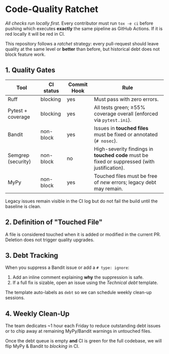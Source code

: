 # Code-Quality Ratchet

_All checks run locally first._  Every contributor must run `tox -e ci` before
pushing which executes **exactly** the same pipeline as GitHub Actions.
If it is red locally it will be red in CI.

This repository follows a *ratchet* strategy: every pull-request should leave
quality at the same level or **better** than before, but historical debt does
not block feature work.

## 1. Quality Gates

| Tool              | CI status | Commit Hook | Rule                                                                      |
|-------------------|-----------|-------------|---------------------------------------------------------------------------|
| Ruff              | blocking  | yes         | Must pass with zero errors.                                               |
| Pytest + coverage | blocking  | yes         | All tests green; ≥55% coverage overall (enforced via `pytest.ini`).       |
| Bandit            | non-block | yes         | Issues in **touched files** must be fixed or annotated (`# nosec`).       |
| Semgrep (security) | non-block | no         | High-severity findings in **touched code** must be fixed or suppressed (with justification). |
| MyPy              | non-block | yes         | Touched files must be free of *new* errors; legacy debt may remain.       |

Legacy issues remain visible in the CI log but do not fail the build until the
baseline is clean.

## 2. Definition of "Touched File"

A file is considered touched when it is added or modified in the current PR.
Deletion does not trigger quality upgrades.

## 3. Debt Tracking

When you suppress a Bandit issue or add a `# type: ignore`:

1. Add an inline comment explaining **why** the suppression is safe.
2. If a full fix is sizable, open an issue using the *Technical debt* template.

The template auto-labels as `debt` so we can schedule weekly clean-up sessions.

## 4. Weekly Clean-Up

The team dedicates ~1 hour each Friday to reduce outstanding debt issues or to
chip away at remaining MyPy/Bandit warnings in untouched files.

Once the debt queue is empty **and** CI is green for the full codebase, we will
flip MyPy & Bandit to *blocking* in CI. 